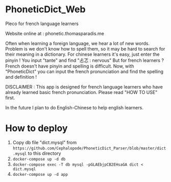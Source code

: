 # PhoneticDict_Web

Pleco for french language learners

Website online at : phonetic.thomasparadis.me

Often when learning a foreign language, we hear a lot of new words.
Problem is we don't know how to spell them, so it may be hard to search for their meaning in a dictionary.
For chinese learners it's easy, just enter the pinyin ! You input "tante" and find "忐忑 : nervous"
But for french learners ? French doesn't have pinyin and spelling is difficult.
Now, with "PhoneticDict" you can input the french pronunciation and find the spelling and definition !

DISCLAIMER :
This app is designed for french language learners who have already learned basic french pronunciation.
Please read "HOW TO USE" first.

In the future I plan to do English-Chinese to help english learners.

# How to deploy

1. Copy db file "dict.mysql" from `https://github.com/Cephalopode/PhoneticDict_Parser/blob/master/dict.mysql` to this directory
1. `docker-compose up -d db`
1. `docker-compose exec -T db mysql -pGLAEbjpCB2EHsaGA dict < dict.mysql`
1. `docker-compose up -d app`
